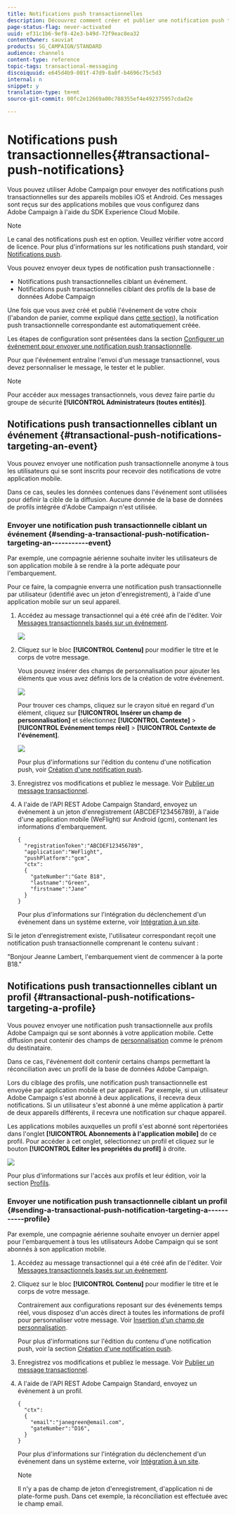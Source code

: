 ```yaml
---
title: Notifications push transactionnelles
description: Découvrez comment créer et publier une notification push transactionnelle.
page-status-flag: never-activated
uuid: ef31c1b6-9ef8-42e3-b49d-72f9eac8ea32
contentOwner: sauviat
products: SG_CAMPAIGN/STANDARD
audience: channels
content-type: reference
topic-tags: transactional-messaging
discoiquuid: e645d4b9-001f-47d9-8a0f-b4696c75c5d3
internal: n
snippet: y
translation-type: tm+mt
source-git-commit: 00fc2e12669a00c788355ef4e492375957cdad2e

---
```



# Notifications push transactionnelles{#transactional-push-notifications}

Vous pouvez utiliser Adobe Campaign pour envoyer des notifications push transactionnelles sur des appareils mobiles iOS et Android. Ces messages sont reçus sur des applications mobiles que vous configurez dans Adobe Campaign à l'aide du SDK Experience Cloud Mobile.

>[!NOTE]
>
>Le canal des notifications push est en option. Veuillez vérifier votre accord de licence. Pour plus d'informations sur les notifications push standard, voir [Notifications push](../../channels/using/about-push-notifications.md).

Vous pouvez envoyer deux types de notification push transactionnelle :

* Notifications push transactionnelles ciblant un événement.
* Notifications push transactionnelles ciblant des profils de la base de données Adobe Campaign

Une fois que vous avez créé et publié l'événement de votre choix (l'abandon de panier, comme expliqué dans [cette section](../../channels/using/about-transactional-messaging.md#transactional-messaging-operating-principle)), la notification push transactionnelle correspondante est automatiquement créée.

Les étapes de configuration sont présentées dans la section [Configurer un événement pour envoyer une notification push transactionnelle](../../administration/using/configuring-transactional-messaging.md#use-case--configuring-an-event-to-send-a-transactional-message).

Pour que l'événement entraîne l'envoi d'un message transactionnel, vous devez personnaliser le message, le tester et le publier.

>[!NOTE]
>
>Pour accéder aux messages transactionnels, vous devez faire partie du groupe de sécurité **[!UICONTROL Administrateurs (toutes entités)]**.

## Notifications push transactionnelles ciblant un événement {#transactional-push-notifications-targeting-an-event}

Vous pouvez envoyer une notification push transactionnelle anonyme à tous les utilisateurs qui se sont inscrits pour recevoir des notifications de votre application mobile.

Dans ce cas, seules les données contenues dans l'événement sont utilisées pour définir la cible de la diffusion. Aucune donnée de la base de données de profils intégrée d'Adobe Campaign n'est utilisée.

### Envoyer une notification push transactionnelle ciblant un événement {#sending-a-transactional-push-notification-targeting-an-----------event}

Par exemple, une compagnie aérienne souhaite inviter les utilisateurs de son application mobile à se rendre à la porte adéquate pour l'embarquement.

Pour ce faire, la compagnie enverra une notification push transactionnelle par utilisateur (identifié avec un jeton d'enregistrement), à l'aide d'une application mobile sur un seul appareil.

1. Accédez au message transactionnel qui a été créé afin de l'éditer. Voir [Messages transactionnels basés sur un événement](../../channels/using/event-transactional-messages.md).

   ![](assets/message-center_push_message.png)

1. Cliquez sur le bloc **[!UICONTROL Contenu]** pour modifier le titre et le corps de votre message.

   Vous pouvez insérer des champs de personnalisation pour ajouter les éléments que vous avez définis lors de la création de votre événement.

   ![](assets/message-center_push_content.png)

   Pour trouver ces champs, cliquez sur le crayon situé en regard d'un élément, cliquez sur **[!UICONTROL Insérer un champ de personnalisation]** et sélectionnez **[!UICONTROL Contexte]** &gt; **[!UICONTROL Evénement temps réel]** &gt; **[!UICONTROL Contexte de l'événement]**.

   ![](assets/message-center_push_personalization.png)

   Pour plus d'informations sur l'édition du contenu d'une notification push, voir [Création d'une notification push](../../channels/using/preparing-and-sending-a-push-notification.md).

1. Enregistrez vos modifications et publiez le message. Voir [Publier un message transactionnel](../../channels/using/event-transactional-messages.md#publishing-a-transactional-message).
1. A l'aide de l'API REST Adobe Campaign Standard, envoyez un événement à un jeton d'enregistrement (ABCDEF123456789), à l'aide d'une application mobile (WeFlight) sur Android (gcm), contenant les informations d'embarquement.

   ```
   {
     "registrationToken":"ABCDEF123456789",
     "application":"WeFlight",
     "pushPlatform":"gcm",
     "ctx":
     {
       "gateNumber":"Gate B18",
       "lastname":"Green",
       "firstname":"Jane"
     }
   }
   ```

   Pour plus d'informations sur l'intégration du déclenchement d'un événement dans un système externe, voir [Intégration à un site](../../administration/using/configuring-transactional-messaging.md#integrating-the-triggering-of-the-event-in-a-website).

Si le jeton d'enregistrement existe, l'utilisateur correspondant reçoit une notification push transactionnelle comprenant le contenu suivant :

"Bonjour Jeanne Lambert, l'embarquement vient de commencer à la porte B18."

## Notifications push transactionnelles ciblant un profil    {#transactional-push-notifications-targeting-a-profile}

Vous pouvez envoyer une notification push transactionnelle aux profils Adobe Campaign qui se sont abonnés à votre application mobile. Cette diffusion peut contenir des champs de [personnalisation](../../designing/using/personalization.md#inserting-a-personalization-field) comme le prénom du destinataire.

Dans ce cas, l'événement doit contenir certains champs permettant la réconciliation avec un profil de la base de données Adobe Campaign.

Lors du ciblage des profils, une notification push transactionnelle est envoyée par application mobile et par appareil. Par exemple, si un utilisateur Adobe Campaign s'est abonné à deux applications, il recevra deux notifications. Si un utilisateur s'est abonné à une même application à partir de deux appareils différents, il recevra une notification sur chaque appareil.

Les applications mobiles auxquelles un profil s'est abonné sont répertoriées dans l'onglet **[!UICONTROL Abonnements à l'application mobile]** de ce profil. Pour accéder à cet onglet, sélectionnez un profil et cliquez sur le bouton **[!UICONTROL Editer les propriétés du profil]** à droite.

![](assets/push_notif_subscriptions.png)

Pour plus d'informations sur l'accès aux profils et leur édition, voir la section [Profils](../../audiences/using/creating-profiles.md).

### Envoyer une notification push transactionnelle ciblant un profil    {#sending-a-transactional-push-notification-targeting-a-----------profile}

Par exemple, une compagnie aérienne souhaite envoyer un dernier appel pour l'embarquement à tous les utilisateurs Adobe Campaign qui se sont abonnés à son application mobile.

1. Accédez au message transactionnel qui a été créé afin de l'éditer. Voir [Messages transactionnels basés sur un événement](../../channels/using/event-transactional-messages.md).

   <!--![](assets/message-center_push_message_profile.png)-->

1. Cliquez sur le bloc **[!UICONTROL Contenu]** pour modifier le titre et le corps de votre message.

   Contrairement aux configurations reposant sur des événements temps réel, vous disposez d'un accès direct à toutes les informations de profil pour personnaliser votre message. Voir [Insertion d'un champ de personnalisation](../../designing/using/personalization.md#inserting-a-personalization-field).

   <!--![](assets/message-center_push_content_profile.png)-->

   Pour plus d'informations sur l'édition du contenu d'une notification push, voir la section [Création d'une notification push](../../channels/using/preparing-and-sending-a-push-notification.md).

1. Enregistrez vos modifications et publiez le message. Voir [Publier un message transactionnel](../../channels/using/event-transactional-messages.md#publishing-a-transactional-message).
1. A l'aide de l'API REST Adobe Campaign Standard, envoyez un événement à un profil.

   ```
   {
     "ctx":
     {
       "email":"janegreen@email.com",
       "gateNumber":"D16",
     }
   }
   ```

   Pour plus d'informations sur l'intégration du déclenchement d'un événement dans un système externe, voir [Intégration à un site](../../administration/using/configuring-transactional-messaging.md#integrating-the-triggering-of-the-event-in-a-website).

   >[!NOTE]
   >
   >Il n'y a pas de champ de jeton d'enregistrement, d'application ni de plate-forme push. Dans cet exemple, la réconciliation est effectuée avec le champ email.

